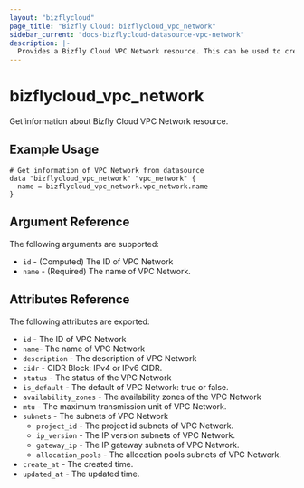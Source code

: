 ```yaml
---
layout: "bizflycloud"
page_title: "Bizfly Cloud: bizflycloud_vpc_network"
sidebar_current: "docs-bizflycloud-datasource-vpc-network"
description: |-
  Provides a Bizfly Cloud VPC Network resource. This can be used to create, modify, and delete VPC Networks.
---
```


# bizflycloud\_vpc\_network

Get ìnformation about Bizfly Cloud VPC Network resource.

## Example Usage

```hcl
# Get information of VPC Network from datasource
data "bizflycloud_vpc_network" "vpc_network" {
  name = bizflycloud_vpc_network.vpc_network.name
}
```

## Argument Reference

The following arguments are supported:

* `id` - (Computed) The ID of VPC Network
* `name` - (Required) The name of VPC Network.

## Attributes Reference

The following attributes are exported:

* `id` - The ID of VPC Network
* `name`- The name of VPC Network
* `description` - The description of VPC Network
* `cidr` - CIDR Block: IPv4 or IPv6 CIDR. 
* `status` - The status of the VPC Network
* `is_default` - The default of VPC Network: true or false.
* `availability_zones` - The availability zones of the VPC Network
* `mtu` - The maximum transmission unit of VPC Network.
* `subnets` - The subnets of VPC Network
  * `project_id` - The project id subnets of VPC Network.
  * `ip_version` - The IP version subnets of VPC Network.
  * `gateway_ip` - The IP gateway subnets of VPC Network.
  * `allocation_pools` - The allocation pools subnets of VPC Network.
* `create_at` - The created time.
* `updated_at` - The updated time.
